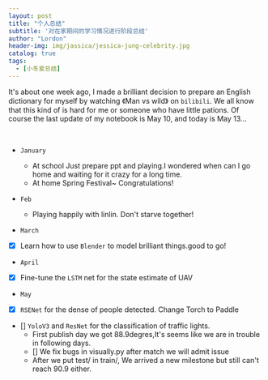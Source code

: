 ```yaml
---
layout: post
title: "个人总结"
subtitle: '对在家期间的学习情况进行阶段总结'
author: "Lordon"
header-img: img/jassica/jessica-jung-celebrity.jpg
catalog: true
tags:
  - [小冬爱总结]
---
```


It's about one week ago, I made a brilliant decision to 
prepare an English dictionary for myself by watching 《Man vs wild》
on `bilibili`. We all know that this kind of is hard for me or someone
who have little pations. Of course the last update of my notebook is May
10, and today is May 13...

<br>

- `January`
  - At school
  Just prepare ppt and playing.I wondered when can I go home
  and waiting for it crazy for a long time.
  - At home
  Spring Festival~  Congratulations!


- `Feb`
  - Playing happily with linlin.
  Don't starve together!

- `March`
- [x] Learn how to use `Blender` to model brilliant things.good to go!

- `April`
- [x] Fine-tune the `LSTM` net for the state estimate of UAV
  

- `May`
- [x] `RSENet` for the dense of people detected.
Change Torch to Paddle 
- [] `YoloV3` and `ResNet` for the classification of traffic lights.
  - First publish day we got 88.9degres,It's seems like we are in trouble in following days.
  - [] We fix bugs in visually.py after match we will admit issue
  - After we put test/ in train/, We arrived a new milestone but still can't reach 90.9 either.
